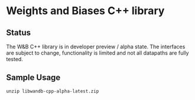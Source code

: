 # Weights and Biases C++ library

## Status

The W&B C++ library is in developer preview / alpha state.  The interfaces are
subject to change, functionality is limited and not all datapaths are fully tested.

## Sample Usage

```
unzip libwandb-cpp-alpha-latest.zip
```

